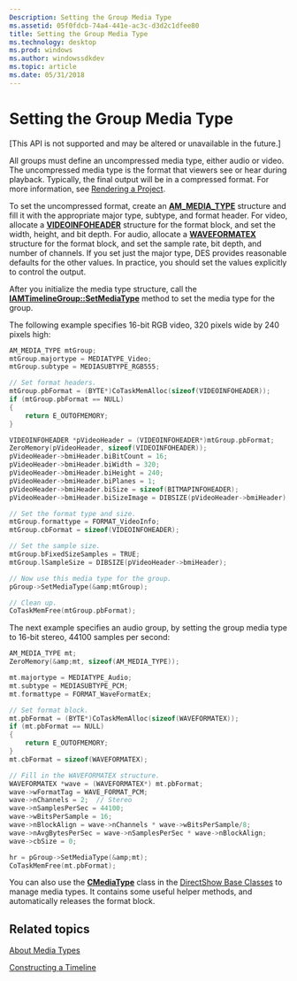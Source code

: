 ```yaml
---
Description: Setting the Group Media Type
ms.assetid: 05f0fdcb-74a4-441e-ac3c-d3d2c1dfee80
title: Setting the Group Media Type
ms.technology: desktop
ms.prod: windows
ms.author: windowssdkdev
ms.topic: article
ms.date: 05/31/2018
---
```


# Setting the Group Media Type

\[This API is not supported and may be altered or unavailable in the future.\]

All groups must define an uncompressed media type, either audio or video. The uncompressed media type is the format that viewers see or hear during playback. Typically, the final output will be in a compressed format. For more information, see [Rendering a Project](rendering-a-project.md).

To set the uncompressed format, create an [**AM\_MEDIA\_TYPE**](/windows/desktop/api/strmif/ns-strmif-_ammediatype) structure and fill it with the appropriate major type, subtype, and format header. For video, allocate a [**VIDEOINFOHEADER**](/windows/desktop/api/amvideo/ns-amvideo-tagvideoinfoheader) structure for the format block, and set the width, height, and bit depth. For audio, allocate a [**WAVEFORMATEX**](https://msdn.microsoft.com/en-us/library/Dd390970(v=VS.85).aspx) structure for the format block, and set the sample rate, bit depth, and number of channels. If you set just the major type, DES provides reasonable defaults for the other values. In practice, you should set the values explicitly to control the output.

After you initialize the media type structure, call the [**IAMTimelineGroup::SetMediaType**](iamtimelinegroup-setmediatype.md) method to set the media type for the group.

The following example specifies 16-bit RGB video, 320 pixels wide by 240 pixels high:


```C++
AM_MEDIA_TYPE mtGroup;  
mtGroup.majortype = MEDIATYPE_Video;
mtGroup.subtype = MEDIASUBTYPE_RGB555;

// Set format headers.
mtGroup.pbFormat = (BYTE*)CoTaskMemAlloc(sizeof(VIDEOINFOHEADER));
if (mtGroup.pbFormat == NULL)
{
    return E_OUTOFMEMORY;
}

VIDEOINFOHEADER *pVideoHeader = (VIDEOINFOHEADER*)mtGroup.pbFormat;
ZeroMemory(pVideoHeader, sizeof(VIDEOINFOHEADER));
pVideoHeader->bmiHeader.biBitCount = 16;
pVideoHeader->bmiHeader.biWidth = 320;
pVideoHeader->bmiHeader.biHeight = 240;
pVideoHeader->bmiHeader.biPlanes = 1;
pVideoHeader->bmiHeader.biSize = sizeof(BITMAPINFOHEADER);
pVideoHeader->bmiHeader.biSizeImage = DIBSIZE(pVideoHeader->bmiHeader);

// Set the format type and size.
mtGroup.formattype = FORMAT_VideoInfo;
mtGroup.cbFormat = sizeof(VIDEOINFOHEADER);

// Set the sample size.
mtGroup.bFixedSizeSamples = TRUE;
mtGroup.lSampleSize = DIBSIZE(pVideoHeader->bmiHeader);

// Now use this media type for the group.
pGroup->SetMediaType(&amp;mtGroup);

// Clean up.
CoTaskMemFree(mtGroup.pbFormat);
```



The next example specifies an audio group, by setting the group media type to 16-bit stereo, 44100 samples per second:


```C++
AM_MEDIA_TYPE mt;  
ZeroMemory(&amp;mt, sizeof(AM_MEDIA_TYPE));

mt.majortype = MEDIATYPE_Audio;
mt.subtype = MEDIASUBTYPE_PCM;
mt.formattype = FORMAT_WaveFormatEx;

// Set format block.
mt.pbFormat = (BYTE*)CoTaskMemAlloc(sizeof(WAVEFORMATEX));
if (mt.pbFormat == NULL)
{
    return E_OUTOFMEMORY;
}
mt.cbFormat = sizeof(WAVEFORMATEX);

// Fill in the WAVEFORMATEX structure.
WAVEFORMATEX *wave = (WAVEFORMATEX*) mt.pbFormat;
wave->wFormatTag = WAVE_FORMAT_PCM;
wave->nChannels = 2;  // Stereo
wave->nSamplesPerSec = 44100;
wave->wBitsPerSample = 16;
wave->nBlockAlign = wave->nChannels * wave->wBitsPerSample/8;
wave->nAvgBytesPerSec = wave->nSamplesPerSec * wave->nBlockAlign; 
wave->cbSize = 0;

hr = pGroup->SetMediaType(&amp;mt);
CoTaskMemFree(mt.pbFormat);
```



You can also use the [**CMediaType**](cmediatype.md) class in the [DirectShow Base Classes](directshow-base-classes.md) to manage media types. It contains some useful helper methods, and automatically releases the format block.

## Related topics

<dl> <dt>

[About Media Types](about-media-types.md)
</dt> <dt>

[Constructing a Timeline](constructing-a-timeline.md)
</dt> </dl>

 

 



